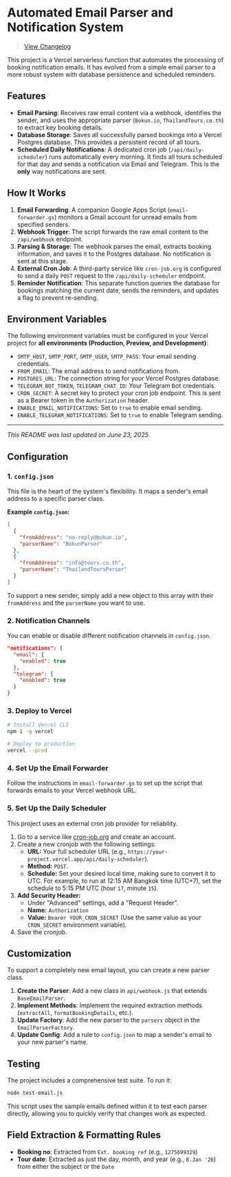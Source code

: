 # Automated Email Parser and Notification System

> [View Changelog](CHANGELOG.md)

This project is a Vercel serverless function that automates the processing of booking notification emails. It has evolved from a simple email parser to a more robust system with database persistence and scheduled reminders.

## Features

- **Email Parsing**: Receives raw email content via a webhook, identifies the sender, and uses the appropriate parser (`Bokun.io`, `ThailandTours.co.th`) to extract key booking details.
- **Database Storage**: Saves all successfully parsed bookings into a Vercel Postgres database. This provides a persistent record of all tours.
- **Scheduled Daily Notifications**: A dedicated cron job (`/api/daily-scheduler`) runs automatically every morning. It finds all tours scheduled for that day and sends a notification via Email and Telegram. This is the **only** way notifications are sent.

## How It Works

1.  **Email Forwarding**: A companion Google Apps Script (`email-forwarder.gs`) monitors a Gmail account for unread emails from specified senders.
2.  **Webhook Trigger**: The script forwards the raw email content to the `/api/webhook` endpoint.
3.  **Parsing & Storage**: The webhook parses the email, extracts booking information, and saves it to the Postgres database. No notification is sent at this stage.
4.  **External Cron Job**: A third-party service like `cron-job.org` is configured to send a daily `POST` request to the `/api/daily-scheduler` endpoint.
5.  **Reminder Notification**: This separate function queries the database for bookings matching the current date, sends the reminders, and updates a flag to prevent re-sending.

## Environment Variables

The following environment variables must be configured in your Vercel project for **all environments (Production, Preview, and Development)**:

- `SMTP_HOST`, `SMTP_PORT`, `SMTP_USER`, `SMTP_PASS`: Your email sending credentials.
- `FROM_EMAIL`: The email address to send notifications from.
- `POSTGRES_URL`: The connection string for your Vercel Postgres database.
- `TELEGRAM_BOT_TOKEN`, `TELEGRAM_CHAT_ID`: Your Telegram bot credentials.
- `CRON_SECRET`: A secret key to protect your cron job endpoint. This is sent as a Bearer token in the `Authorization` header.
- `ENABLE_EMAIL_NOTIFICATIONS`: Set to `true` to enable email sending.
- `ENABLE_TELEGRAM_NOTIFICATIONS`: Set to `true` to enable Telegram sending.
---
*This README was last updated on June 23, 2025.*

## Configuration

### 1. `config.json`

This file is the heart of the system's flexibility. It maps a sender's email address to a specific parser class.

**Example `config.json`:**
```json
[
  {
    "fromAddress": "no-reply@bokun.io",
    "parserName": "BokunParser"
  },
  {
    "fromAddress": "info@tours.co.th",
    "parserName": "ThailandToursParser"
  }
]
```
To support a new sender, simply add a new object to this array with their `fromAddress` and the `parserName` you want to use.

### 2. Notification Channels

You can enable or disable different notification channels in `config.json`.

```json
"notifications": {
  "email": {
    "enabled": true
  },
  "telegram": {
    "enabled": true
  }
}
```

### 3. Deploy to Vercel
```bash
# Install Vercel CLI
npm i -g vercel

# Deploy to production
vercel --prod
```

### 4. Set Up the Email Forwarder
Follow the instructions in `email-forwarder.gs` to set up the script that forwards emails to your Vercel webhook URL.

### 5. Set Up the Daily Scheduler
This project uses an external cron job provider for reliability.
1.  Go to a service like [cron-job.org](https://cron-job.org/) and create an account.
2.  Create a new cronjob with the following settings:
    -   **URL:** Your full scheduler URL (e.g., `https://your-project.vercel.app/api/daily-scheduler`).
    -   **Method:** `POST`.
    -   **Schedule:** Set your desired local time, making sure to convert it to UTC. For example, to run at 12:15 AM Bangkok time (UTC+7), set the schedule to 5:15 PM UTC (hour `17`, minute `15`).
3.  **Add Security Header:**
    -   Under "Advanced" settings, add a "Request Header".
    -   **Name:** `Authorization`
    -   **Value:** `Bearer YOUR_CRON_SECRET` (Use the same value as your `CRON_SECRET` environment variable).
4.  Save the cronjob.

## Customization

To support a completely new email layout, you can create a new parser class.

1.  **Create the Parser**: Add a new class in `api/webhook.js` that extends `BaseEmailParser`.
2.  **Implement Methods**: Implement the required extraction methods (`extractAll`, `formatBookingDetails`, etc.).
3.  **Update Factory**: Add the new parser to the `parsers` object in the `EmailParserFactory`.
4.  **Update Config**: Add a rule to `config.json` to map a sender's email to your new parser's name.

## Testing

The project includes a comprehensive test suite. To run it:
```bash
node test-email.js
```
This script uses the sample emails defined within it to test each parser directly, allowing you to quickly verify that changes work as expected.

## Field Extraction & Formatting Rules

- **Booking no**: Extracted from `Ext. booking ref` (e.g., `1275699329`)
- **Tour date**: Extracted as just the day, month, and year (e.g., `8.Jan '26`) from either the subject or the `Date`